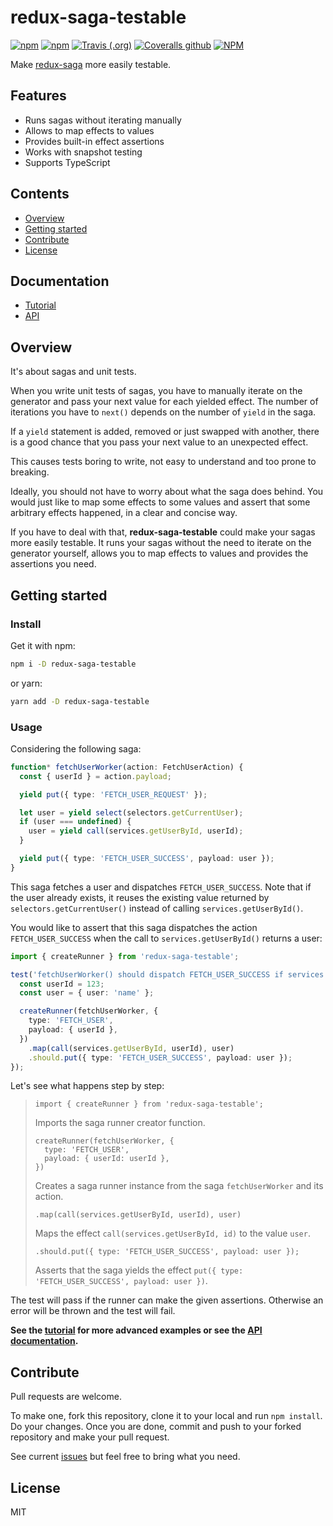 # redux-saga-testable

[![npm](https://img.shields.io/npm/v/redux-saga-testable)](https://www.npmjs.com/package/redux-saga-testable)
[![npm](https://img.shields.io/npm/dt/redux-saga-testable)](https://www.npmjs.com/package/redux-saga-testable)
[![Travis (.org)](https://img.shields.io/travis/jeromeludmann/redux-saga-testable)](https://travis-ci.org/jeromeludmann/redux-saga-testable)
[![Coveralls github](https://img.shields.io/coveralls/github/jeromeludmann/redux-saga-testable)](https://coveralls.io/github/jeromeludmann/redux-saga-testable)
[![NPM](https://img.shields.io/npm/l/redux-saga-testable)](/LICENSE)

Make [redux-saga](https://github.com/redux-saga/redux-saga) more easily testable.

## Features

- Runs sagas without iterating manually
- Allows to map effects to values
- Provides built-in effect assertions
- Works with snapshot testing
- Supports TypeScript

## Contents

- [Overview](#overview)
- [Getting started](#getting-started)
- [Contribute](#contribute)
- [License](#license)

## Documentation

- [Tutorial][tutorial]
- [API][api]

## Overview

It's about sagas and unit tests.

When you write unit tests of sagas, you have to manually iterate on the generator and pass your next value for each yielded effect. The number of iterations you have to `next()` depends on the number of `yield` in the saga.

If a `yield` statement is added, removed or just swapped with another, there is a good chance that you pass your next value to an unexpected effect.

This causes tests boring to write, not easy to understand and too prone to breaking.

Ideally, you should not have to worry about what the saga does behind. You would just like to map some effects to some values and assert that some arbitrary effects happened, in a clear and concise way.

If you have to deal with that, **redux-saga-testable** could make your sagas more easily testable. It runs your sagas without the need to iterate on the generator yourself, allows you to map effects to values and provides the assertions you need.

## Getting started

### Install

Get it with npm:

```sh
npm i -D redux-saga-testable
```

or yarn:

```sh
yarn add -D redux-saga-testable
```

### Usage

Considering the following saga:

```ts
function* fetchUserWorker(action: FetchUserAction) {
  const { userId } = action.payload;

  yield put({ type: 'FETCH_USER_REQUEST' });

  let user = yield select(selectors.getCurrentUser);
  if (user === undefined) {
    user = yield call(services.getUserById, userId);
  }

  yield put({ type: 'FETCH_USER_SUCCESS', payload: user });
}
```

This saga fetches a user and dispatches `FETCH_USER_SUCCESS`. Note that if the user already exists, it reuses the existing value returned by `selectors.getCurrentUser()` instead of calling `services.getUserById()`.

You would like to assert that this saga dispatches the action `FETCH_USER_SUCCESS` when the call to `services.getUserById()` returns a user:

```ts
import { createRunner } from 'redux-saga-testable';

test('fetchUserWorker() should dispatch FETCH_USER_SUCCESS if services.getUserById() returns a user', () => {
  const userId = 123;
  const user = { user: 'name' };

  createRunner(fetchUserWorker, {
    type: 'FETCH_USER',
    payload: { userId },
  })
    .map(call(services.getUserById, userId), user)
    .should.put({ type: 'FETCH_USER_SUCCESS', payload: user });
});
```

Let's see what happens step by step:

> ```code
> import { createRunner } from 'redux-saga-testable';
> ```
>
> Imports the saga runner creator function.
>
> ```code
> createRunner(fetchUserWorker, {
>   type: 'FETCH_USER',
>   payload: { userId: userId },
> })
> ```
>
> Creates a saga runner instance from the saga `fetchUserWorker` and its action.
>
> ```code
> .map(call(services.getUserById, userId), user)
> ```
>
> Maps the effect `call(services.getUserById, id)` to the value `user`.
>
> ```code
> .should.put({ type: 'FETCH_USER_SUCCESS', payload: user });
> ```
>
> Asserts that the saga yields the effect `put({ type: 'FETCH_USER_SUCCESS', payload: user })`.

The test will pass if the runner can make the given assertions. Otherwise an error will be thrown and the test will fail.

**See the [tutorial][tutorial] for more advanced examples or see the [API documentation][api].**

## Contribute

Pull requests are welcome.

To make one, fork this repository, clone it to your local and run `npm install`. Do your changes. Once you are done, commit and push to your forked repository and make your pull request.

See current [issues](https://github.com/jeromeludmann/redux-saga-testable/issues) but feel free to bring what you need.

## License

MIT

[api]: /docs/api.md
[tutorial]: /docs/tutorial.md
